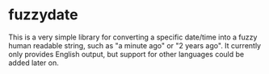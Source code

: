 fuzzydate
=========

This is a very simple library for converting a specific date/time into a fuzzy
human readable string, such as "a minute ago" or "2 years ago". It currently
only provides English output, but support for other languages could be added
later on.
